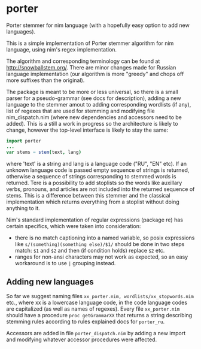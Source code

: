 # porter
Porter stemmer for nim language (with a hopefully easy option to add new languages).

This is a simple implementation of Porter stemmer algorithm for nim  language, using nim's regex implementation.

The algorithm and corresponding terminology can be found at http://snowballstem.org/. There are minor changes made for Russian 
language implementation (our algorithm is more "greedy" and chops off more suffixes than the original).

The package is meant to be more or less universal, so there is a small parser for a pseudo-grammar (see docs for description),
adding a new language to the stemmer amout to adding corresponding wordlists (if any), list of regexes that are used for
stemming and modifying file nim_dispatch.nim (where new dependencies and accessors need to be added). This is a still a work in
progress so the architecture is likely to change, however the top-level interface is likely to stay the same:

```nim
import porter
...
var stems = stem(text, lang)
```

where 'text' is a string and lang is a language code ("RU", "EN" etc). If an unknown language code is passed empty sequence 
of strings is returned, otherwise a sequence of strings corresponding to stemmed words is returned. Tere is a possibility 
to add stoplists so 
the words like auxillary verbs, pronouns, and articles are not included into the returned sequence of stems. This is a difference
between this stemmer and the classical implementation which returns everything from a stoplist without doing anything to it.

Nim's standard implementation of regular expressions (package re) has certain specifics, which were taken into consideration:
  * there is no match captioning into a named variable, so posix expressions like `s/(something)(something else)/$1/` should be
  done in two steps match: `$1` and `$2` and then (if condition holds) replace `$2` etc.
  * ranges for non-ansi characters may not work as expected, so an easy workaround is to use `|`  grouping instead.
  
## Adding new languages
So far we suggest naming files `xx_porter.nim, wordlists/xx_stopwords.nim` etc., where xx is a lowercase language code, in the 
code language codes are capitalized (as well as names of regexes). Every file `xx_porter.nim` should have a procedure 
`proc getGrammarXX` that returns a string  describing stemming rules according to rules explained docs for `porter_ru`.

Accessors are added in file `porter_dispatch.nim` by adding a new import and modifying whatever accessor procedures were affected.

